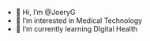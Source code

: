- 👋 Hi, I’m @JoeryG
- 👀 I’m interested in Medical Technology
- 🌱 I’m currently learning DIgital Health

<!---
JoeryG/JoeryG is a ✨ special ✨ repository because its `README.md` (this file) appears on your GitHub profile.
You can click the Preview link to take a look at your changes.
--->
